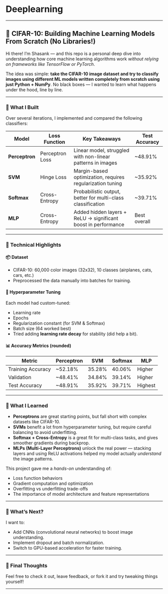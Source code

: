 # Deeplearning


---
## 🧠 CIFAR-10: Building Machine Learning Models From Scratch (No Libraries!)

Hi there! I’m Shasank — and this repo is a personal deep dive into understanding how core machine learning algorithms work *without relying on frameworks like TensorFlow or PyTorch*.

The idea was simple: **take the CIFAR-10 image dataset and try to classify images using different ML models written completely from scratch using just Python + NumPy**. No black boxes — I wanted to learn what happens under the hood, line by line.

---

### 🧪 What I Built

Over several iterations, I implemented and compared the following classifiers:

| Model          | Loss Function   | Key Takeaways                                                 | Test Accuracy |
| -------------- | --------------- | ------------------------------------------------------------- | ------------- |
| **Perceptron** | Perceptron Loss | Linear model, struggled with non-linear patterns in images    | \~48.91%      |
| **SVM**        | Hinge Loss      | Margin-based optimization, requires regularization tuning     | \~35.92%      |
| **Softmax**    | Cross-Entropy   | Probabilistic output, better for multi-class classification   | \~39.71%      |
| **MLP**        | Cross-Entropy   | Added hidden layers + ReLU → significant boost in performance | Best overall  |

---

### 🔬 Technical Highlights

#### 📦 Dataset

* CIFAR-10: 60,000 color images (32x32), 10 classes (airplanes, cats, cars, etc.)
* Preprocessed the data manually into batches for training.

#### 🔧 Hyperparameter Tuning

Each model had custom-tuned:

* Learning rate
* Epochs
* Regularization constant (for SVM & Softmax)
* Batch size (64 worked best)
* Tried adding **learning rate decay** for stability (did help a bit).

#### 📊 Accuracy Metrics (rounded)

| Metric            | Perceptron | SVM    | Softmax | MLP     |
| ----------------- | ---------- | ------ | ------- | ------- |
| Training Accuracy | \~52.18%   | 35.28% | 40.06%  | Higher  |
| Validation        | \~48.41%   | 34.84% | 39.14%  | Higher  |
| Test Accuracy     | \~48.91%   | 35.92% | 39.71%  | Highest |

---

### 🤖 What I Learned

* **Perceptrons** are great starting points, but fall short with complex datasets like CIFAR-10.
* **SVMs** benefit a lot from hyperparameter tuning, but require careful balancing to avoid underfitting.
* **Softmax + Cross-Entropy** is a great fit for multi-class tasks, and gives smoother gradients during backprop.
* **MLPs (Multi-Layer Perceptrons)** unlock the real power — stacking layers and using ReLU activations helped my model actually *understand* the image patterns.

This project gave me a *hands-on* understanding of:

* Loss function behaviors
* Gradient computation and optimization
* Overfitting vs underfitting trade-offs
* The importance of model architecture and feature representations


---

### 🔮 What’s Next?

I want to:

* Add CNNs (convolutional neural networks) to boost image understanding.
* Implement dropout and batch normalization.
* Switch to GPU-based acceleration for faster training.

---

### 👋 Final Thoughts



Feel free to check it out, leave feedback, or fork it and try tweaking things yourself!

---


